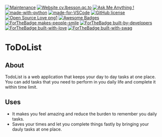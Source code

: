 [![Maintenance](https://img.shields.io/badge/Maintained%3F-yes-green.svg)](https://GitHub.com/Naereen/StrapDown.js/graphs/commit-activity)
[![Website cv.lbesson.qc.to](https://img.shields.io/website-up-down-green-red/http/cv.lbesson.qc.to.svg)](http://cv.lbesson.qc.to/)
[![Ask Me Anything !](https://img.shields.io/badge/Ask%20me-anything-1abc9c.svg)](https://GitHub.com/Naereen/ama)
[![made-with-python](https://img.shields.io/badge/Made%20with-Python-1f425f.svg)](https://www.python.org/)
[![made-for-VSCode](https://img.shields.io/badge/Made%20for-VSCode-1f425f.svg)](https://code.visualstudio.com/)
[![GitHub license](https://img.shields.io/github/license/Naereen/StrapDown.js.svg)](https://github.com/Naereen/StrapDown.js/blob/master/LICENSE)
[![Open Source Love png1](https://badges.frapsoft.com/os/v1/open-source.png?v=103)](https://github.com/ellerbrock/open-source-badges/)
[![Awesome Badges](https://img.shields.io/badge/badges-awesome-green.svg)](https://github.com/Naereen/badges)
[![ForTheBadge makes-people-smile](http://ForTheBadge.com/images/badges/makes-people-smile.svg)](http://ForTheBadge.com)
[![ForTheBadge built-by-developers](http://ForTheBadge.com/images/badges/built-by-developers.svg)](https://GitHub.com/Naereen/)
[![ForTheBadge built-with-love](http://ForTheBadge.com/images/badges/built-with-love.svg)](https://GitHub.com/Naereen/)
[![ForTheBadge built-with-swag](http://ForTheBadge.com/images/badges/built-with-swag.svg)](https://GitHub.com/Naereen/)


# ToDoList


## About
TodoList is a web application that keeps your day to day tasks at one place. You can add tasks that you need to perform in you daily life and complete it within time limit.

## Uses
- It makes you feel amazing and reduce the burden to remember you daily tasks.
- Saves your times and let you complete things fastly by bringing your dauly tasks at one place.
